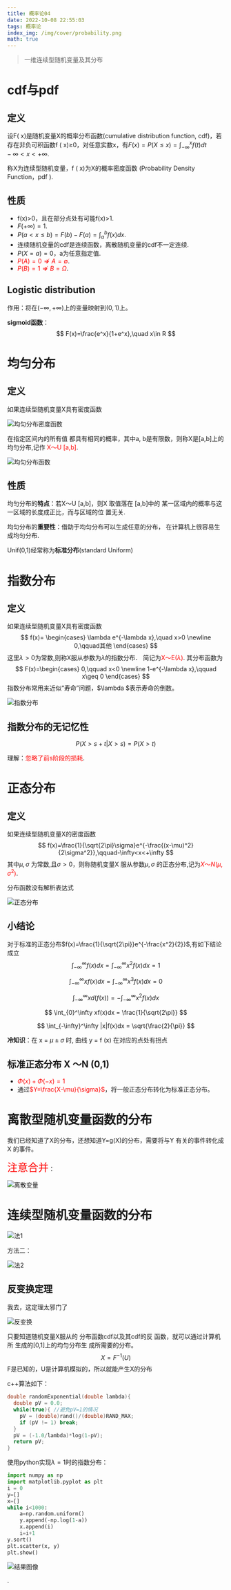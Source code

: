 ```yaml
---
title: 概率论04
date: 2022-10-08 22:55:03
tags: 概率论
index_img: /img/cover/probability.png
math: true
---
```


> 一维连续型随机变量及其分布

# cdf与pdf

## 定义

设F( x)是随机变量X的概率分布函数(cumulative distribution function, cdf)，若存在非负可积函数f ( x)≥0，对任意实数x，有$F(x)=P(X\leq x)=\int_{-\infty}^xf(t)dt\qquad -\infty<x<+\infty$.

称X为连续型随机变量，f ( x)为X的概率密度函数 (Probability Density Function，pdf ).

## 性质

- f(x)>0，且在部分点处有可能f(x)>1.
- $F(+\infty)=1$.
- $P(a<x\leq b)=F(b)-F(a)=\int_a^bf(x)dx$.
- 连续随机变量的cdf是连续函数，离散随机变量的cdf不一定连续.
- $P(X=a)=0$，a为任意指定值.
- <font color="red">$P(A)=0 \not\Rightarrow A=\emptyset$</font>.
- <font color="red">$P(B)=1\not\Rightarrow B=\Omega$</font>.

## Logistic distribution

作用：将在$(-\infty,+\infty)$上的变量映射到$(0,1)$上。

**sigmoid函数**：
$$
F(x)=\frac{e^x}{1+e^x},\quad x\in R
$$

# 均匀分布

## 定义

如果连续型随机变量X具有密度函数

![均匀分布密度函数](/img/probability-04/均匀分布密度函数.png)

在指定区间内的所有值 都具有相同的概率，其中a, b是有限数，则称X是[a,b]上的均匀分布,记作 <font color="red">X～U [a,b]</font>.

![均匀分布函数](/img/probability-04/均匀分布函数.png)

## 性质

均匀分布的**特点**：若X～U [a,b]，则X 取值落在 [a,b]中的 某一区域内的概率与这一区域的长度成正比，而与区域的位 置无关.

均匀分布的**重要性**：借助于均匀分布可以生成任意的分布， 在计算机上很容易生成均匀分布.

Unif(0,1)经常称为**标准分布**(standard Uniform)

# 指数分布

## 定义

如果连续型随机变量X具有密度函数
$$
f(x)=
\begin{cases}
\lambda e^{-\lambda x},\quad x>0 \newline
0,\qquad其他 
\end{cases}
$$
这里$\lambda>0$为常数,则称X服从参数为$\lambda$的指数分布． 简记为<font color="red">X～E($\lambda$)</font>. 其分布函数为
$$
F(x)=\begin{cases}
0,\qquad x<0 \newline
1-e^{-\lambda x},\qquad x\geq 0
\end{cases}
$$
指数分布常用来近似“寿命”问题，$\lambda $表示寿命的倒数。

![指数分布](/img/probability-04/指数分布.png)

## 指数分布的无记忆性

$$
P(X>s+t|X>s)=P(X>t)
$$

理解：<font color="red">忽略了前s阶段的损耗</font>.



# 正态分布

## 定义

如果连续型随机变量X的密度函数
$$
f(x)=\frac{1}{\sqrt{2\pi}\sigma}e^{-\frac{(x-\mu)^2}{2\sigma^2}},\qquad-\infty<x<+\infty
$$
其中$\mu,\sigma$ 为常数,且$\sigma>0$，则称随机变量X 服从参数$\mu,\sigma$ 的正态分布,记为<font color="red">$X～N (\mu,\sigma^2 )$</font>.

分布函数没有解析表达式

![正态分布](/img/probability-04/正态分布.png)

## 小结论

对于标准的正态分布$f(x)=\frac{1}{\sqrt{2\pi}}e^{-\frac{x^2}{2}}$,有如下结论成立
$$
\int_{-\infty}^\infty f(x)dx=\int_{-\infty}^\infty x^2f(x)dx=1
$$

$$
\int_{-\infty}^\infty xf(x)dx=\int_{-\infty}^\infty x^3f(x)dx=0
$$

$$
\int_{-\infty}^\infty xd(f(x))=-\int_{-\infty}^\infty x^2f(x)dx
$$

$$
\int_{0}^\infty xf(x)dx = \frac{1}{\sqrt{2\pi}}
$$

$$
\int_{-\infty}^\infty |x|f(x)dx = \sqrt{\frac{2}{\pi}}
$$

**冷知识**：在 x = $\mu±\sigma$ 时, 曲线 y = f (x) 在对应的点处有拐点

## 标准正态分布 X ～N (0,1)

- <font color="red">$\Phi(x)+\Phi(-x)=1$</font>
- 通过<font color="red">$Y=\frac{X-\mu}{\sigma}$</font>，将一般正态分布转化为标准正态分布。

# 离散型随机变量函数的分布

我们已经知道了X的分布，还想知道Y=g(X)的分布，需要将与Y 有关的事件转化成 X 的事件。

<font color="red" size=5>注意合并</font>：

![离散变量](/img/probability-04/离散变量.png)

# 连续型随机变量函数的分布

![法1](/img/probability-04/法1.png)

方法二：

![法2](/img/probability-04/法2.png)

## 反变换定理

我去，这定理太邪门了

![反变换](/img/probability-04/反变换.png)

只要知道随机变量X服从的 分布函数cdf以及其cdf的反 函数，就可以通过计算机所 生成的[0,1]上的均匀分布生 成所需要的分布。
$$
X=F^{-1}(U)
$$
F是已知的，U是计算机模拟的，所以就能产生X的分布

c++算法如下：

```c++
double randomExponential(double lambda){
  double pV = 0.0;
  while(true){ //避免pV=1的情况
    pV = (double)rand()/(double)RAND_MAX;
    if (pV != 1) break;
  }
  pV = (-1.0/lambda)*log(1-pV);
  return pV;
}
```

使用python实现$\lambda =1$时的指数分布：

```python
import numpy as np
import matplotlib.pyplot as plt
i = 0
y=[]
x=[]
while i<1000:
    a=np.random.uniform()
    y.append(-np.log(1-a))
    x.append(i)
    i=i+1
y.sort()
plt.scatter(x, y)
plt.show()
```

![结果图像](/img/probability-04/Figure_1.png)

.
